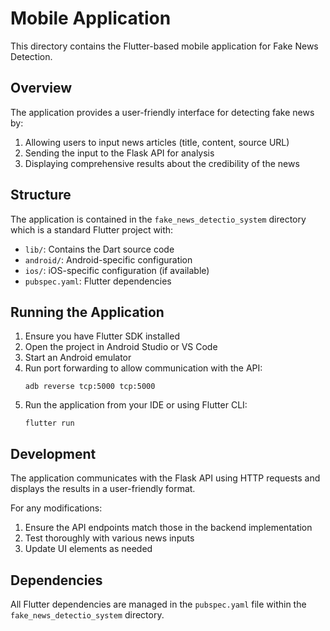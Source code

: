 # Mobile Application

This directory contains the Flutter-based mobile application for Fake News Detection.

## Overview

The application provides a user-friendly interface for detecting fake news by:

1. Allowing users to input news articles (title, content, source URL)
2. Sending the input to the Flask API for analysis
3. Displaying comprehensive results about the credibility of the news

## Structure

The application is contained in the `fake_news_detectio_system` directory which is a standard Flutter project with:

- `lib/`: Contains the Dart source code
- `android/`: Android-specific configuration
- `ios/`: iOS-specific configuration (if available)
- `pubspec.yaml`: Flutter dependencies

## Running the Application

1. Ensure you have Flutter SDK installed
2. Open the project in Android Studio or VS Code
3. Start an Android emulator
4. Run port forwarding to allow communication with the API:
   ```
   adb reverse tcp:5000 tcp:5000
   ```
5. Run the application from your IDE or using Flutter CLI:
   ```
   flutter run
   ```

## Development

The application communicates with the Flask API using HTTP requests and displays the results in a user-friendly format.

For any modifications:
1. Ensure the API endpoints match those in the backend implementation
2. Test thoroughly with various news inputs
3. Update UI elements as needed

## Dependencies

All Flutter dependencies are managed in the `pubspec.yaml` file within the `fake_news_detectio_system` directory.

